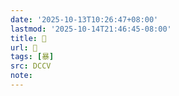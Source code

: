```yaml
---
date: '2025-10-13T10:26:47+08:00'
lastmod: '2025-10-14T21:46:45-08:00'
title: 􀐈
url: 􀐈
tags: [暴]
src: DCCV
note:
---
```

